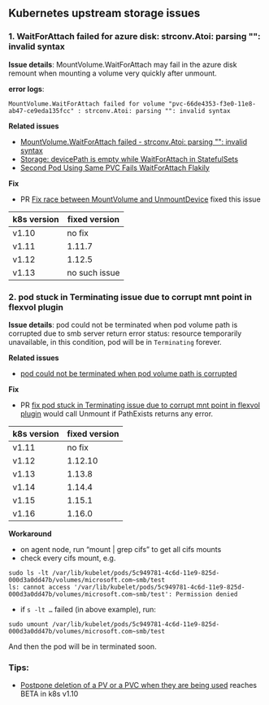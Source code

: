 ## Kubernetes upstream storage issues

### 1. WaitForAttach failed for azure disk: strconv.Atoi: parsing "": invalid syntax

**Issue details**:
MountVolume.WaitForAttach may fail in the azure disk remount when mounting a volume very quickly after unmount.

**error logs**:
```
MountVolume.WaitForAttach failed for volume "pvc-66de4353-f3e0-11e8-ab47-ce9eda135fcc" : strconv.Atoi: parsing "": invalid syntax
```

**Related issues**
- [MountVolume.WaitForAttach failed - strconv.Atoi: parsing "": invalid syntax](https://github.com/Azure/AKS/issues/761)
- [Storage: devicePath is empty while WaitForAttach in StatefulSets](https://github.com/kubernetes/kubernetes/issues/67342)
- [Second Pod Using Same PVC Fails WaitForAttach Flakily](https://github.com/kubernetes/kubernetes/issues/65246)


**Fix**

- PR [Fix race between MountVolume and UnmountDevice](https://github.com/kubernetes/kubernetes/pull/71074) fixed this issue

| k8s version | fixed version |
| ---- | ---- |
| v1.10 | no fix |
| v1.11 | 1.11.7 |
| v1.12 | 1.12.5 |
| v1.13 | no such issue |

### 2. pod stuck in Terminating issue due to corrupt mnt point in flexvol plugin

**Issue details**:
pod could not be terminated when pod volume path is corrupted due to smb server return error status: resource temporarily unavailable, in this condition, pod will be in `Terminating` forever.

**Related issues**
- [pod could not be terminated when pod volume path is corrupted](https://github.com/kubernetes/kubernetes/issues/75233)

**Fix**

- PR [fix pod stuck in Terminating issue due to corrupt mnt point in flexvol plugin](https://github.com/kubernetes/kubernetes/pull/75234) would call Unmount if PathExists returns any error.

| k8s version | fixed version |
| ---- | ---- |
| v1.11 | no fix |
| v1.12 | 1.12.10|
| v1.13 | 1.13.8 |
| v1.14 | 1.14.4 |
| v1.15 | 1.15.1 |
| v1.16 | 1.16.0 |

**Workaround**
 - on agent node, run “mount | grep cifs” to get all cifs mounts
 - check every cifs mount, e.g.
```
sudo ls -lt /var/lib/kubelet/pods/5c949781-4c6d-11e9-825d-000d3a0dd47b/volumes/microsoft.com~smb/test
ls: cannot access '/var/lib/kubelet/pods/5c949781-4c6d-11e9-825d-000d3a0dd47b/volumes/microsoft.com~smb/test': Permission denied
```
 - if `s -lt …` failed (in above example), run:
```
sudo umount /var/lib/kubelet/pods/5c949781-4c6d-11e9-825d-000d3a0dd47b/volumes/microsoft.com~smb/test
```

And then the pod will be in terminated soon.


### Tips:
 - [Postpone deletion of a PV or a PVC when they are being used](https://github.com/kubernetes/kubernetes/blob/f170ef66340f6355d331ed90902574ff0532a20a/pkg/features/kube_features.go#L207-L208) reaches BETA in k8s v1.10
